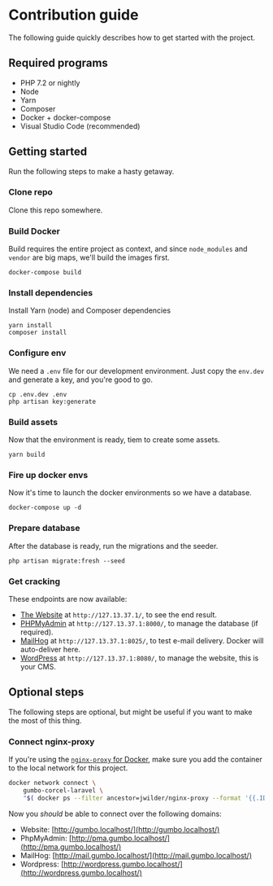 # Contribution guide

The following guide quickly describes how to get started with the project.

## Required programs

- PHP 7.2 or nightly
- Node
- Yarn
- Composer
- Docker + docker-compose
- Visual Studio Code (recommended)

## Getting started

Run the following steps to make a hasty getaway.

### Clone repo

Clone this repo somewhere.

### Build Docker

Build requires the entire project as context, and since `node_modules` and `vendor` are big maps, we'll
build the images first.

```
docker-compose build
```

### Install dependencies

Install Yarn (node) and Composer dependencies

```
yarn install
composer install
```

### Configure env

We need a `.env` file for our development environment. Just copy the `env.dev` and
generate a key, and you're good to go.

```
cp .env.dev .env
php artisan key:generate
```

### Build assets

Now that the environment is ready, tiem to create some assets.

```
yarn build
```

### Fire up docker envs

Now it's time to launch the docker environments so we have a database.

```
docker-compose up -d
```

### Prepare database

After the database is ready, run the migrations and the seeder.

```
php artisan migrate:fresh --seed
```

### Get cracking

These endpoints are now available:

- [The Website](http://127.13.37.1) at `http://127.13.37.1/`, to see the end result.
- [PHPMyAdmin](http://127.13.37.1::8000) at `http://127.13.37.1:8000/`, to manage the database (if required).
- [MailHog](http://127.13.37.1::8025) at `http://127.13.37.1:8025/`, to test e-mail delivery. Docker will auto-deliver here.
- [WordPress](http://127.13.37.1::8080) at `http://127.13.37.1:8080/`, to manage the website, this is your CMS.

## Optional steps

The following steps are optional, but might be useful if you want to make the most of this thing.

### Connect nginx-proxy

If you're using the [`nginx-proxy` for Docker](https://github.com/jwilder/nginx-proxy), make sure you add the container to the
local network for this project.

```bash
docker network connect \
    gumbo-corcel-laravel \
    "$( docker ps --filter ancestor=jwilder/nginx-proxy --format '{{.ID}}' | head -n1 )""
```

Now you *should* be able to connect over the following domains:

- Website: [http://gumbo.localhost/](http://gumbo.localhost/)
- PhpMyAdmin: [http://pma.gumbo.localhost/](http://pma.gumbo.localhost/)
- MailHog: [http://mail.gumbo.localhost/](http://mail.gumbo.localhost/)
- Wordpress: [http://wordpress.gumbo.localhost/](http://wordpress.gumbo.localhost/)
